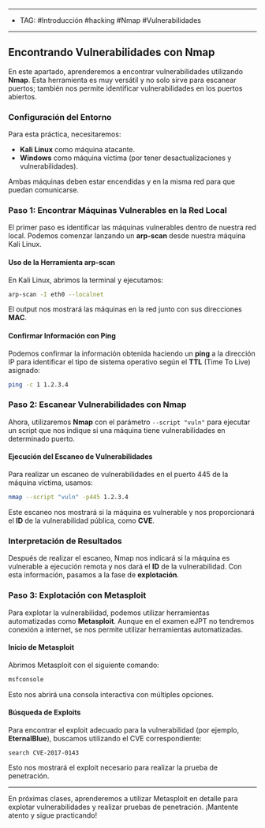 

---
- TAG: #Introducción #hacking #Nmap #Vulnerabilidades 
----
## Encontrando Vulnerabilidades con Nmap

En este apartado, aprenderemos a encontrar vulnerabilidades utilizando **Nmap**. Esta herramienta es muy versátil y no solo sirve para escanear puertos; también nos permite identificar vulnerabilidades en los puertos abiertos.

### Configuración del Entorno

Para esta práctica, necesitaremos:

- **Kali Linux** como máquina atacante.
- **Windows** como máquina víctima (por tener desactualizaciones y vulnerabilidades).

Ambas máquinas deben estar encendidas y en la misma red para que puedan comunicarse.

### Paso 1: Encontrar Máquinas Vulnerables en la Red Local

El primer paso es identificar las máquinas vulnerables dentro de nuestra red local. Podemos comenzar lanzando un **arp-scan** desde nuestra máquina Kali Linux.

#### Uso de la Herramienta **arp-scan**

En Kali Linux, abrimos la terminal y ejecutamos:

```bash
arp-scan -I eth0 --localnet
```

El output nos mostrará las máquinas en la red junto con sus direcciones **MAC**.

#### Confirmar Información con **Ping**

Podemos confirmar la información obtenida haciendo un **ping** a la dirección IP para identificar el tipo de sistema operativo según el **TTL** (Time To Live) asignado:

```bash
ping -c 1 1.2.3.4
```

### Paso 2: Escanear Vulnerabilidades con Nmap

Ahora, utilizaremos **Nmap** con el parámetro `--script "vuln"` para ejecutar un script que nos indique si una máquina tiene vulnerabilidades en determinado puerto.

#### Ejecución del Escaneo de Vulnerabilidades

Para realizar un escaneo de vulnerabilidades en el puerto 445 de la máquina víctima, usamos:

```bash
nmap --script "vuln" -p445 1.2.3.4
```

Este escaneo nos mostrará si la máquina es vulnerable y nos proporcionará el **ID** de la vulnerabilidad pública, como **CVE**.

### Interpretación de Resultados

Después de realizar el escaneo, Nmap nos indicará si la máquina es vulnerable a ejecución remota y nos dará el **ID** de la vulnerabilidad. Con esta información, pasamos a la fase de **explotación**.

### Paso 3: Explotación con Metasploit

Para explotar la vulnerabilidad, podemos utilizar herramientas automatizadas como **Metasploit**. Aunque en el examen eJPT no tendremos conexión a internet, se nos permite utilizar herramientas automatizadas.

#### Inicio de Metasploit

Abrimos Metasploit con el siguiente comando:

```bash
msfconsole
```

Esto nos abrirá una consola interactiva con múltiples opciones.

#### Búsqueda de Exploits

Para encontrar el exploit adecuado para la vulnerabilidad (por ejemplo, **EternalBlue**), buscamos utilizando el CVE correspondiente:

```metasploit
search CVE-2017-0143
```

Esto nos mostrará el exploit necesario para realizar la prueba de penetración.

---

En próximas clases, aprenderemos a utilizar Metasploit en detalle para explotar vulnerabilidades y realizar pruebas de penetración. ¡Mantente atento y sigue practicando!